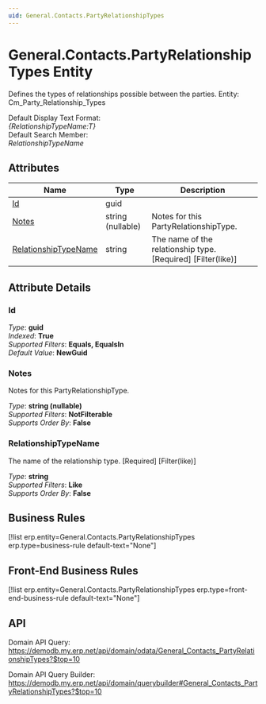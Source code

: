 ```yaml
---
uid: General.Contacts.PartyRelationshipTypes
---
```

# General.Contacts.PartyRelationshipTypes Entity

Defines the types of relationships possible between the parties. Entity: Cm_Party_Relationship_Types

Default Display Text Format:  
_{RelationshipTypeName:T}_  
Default Search Member:  
_RelationshipTypeName_  

## Attributes

| Name | Type | Description |
| ---- | ---- | --- |
| [Id](General.Contacts.PartyRelationshipTypes.md#id) | guid |  
| [Notes](General.Contacts.PartyRelationshipTypes.md#notes) | string (nullable) | Notes for this PartyRelationshipType. 
| [RelationshipTypeName](General.Contacts.PartyRelationshipTypes.md#relationshiptypename) | string | The name of the relationship type. [Required] [Filter(like)] 


## Attribute Details

### Id

_Type_: **guid**  
_Indexed_: **True**  
_Supported Filters_: **Equals, EqualsIn**  
_Default Value_: **NewGuid**  

### Notes

Notes for this PartyRelationshipType.

_Type_: **string (nullable)**  
_Supported Filters_: **NotFilterable**  
_Supports Order By_: **False**  

### RelationshipTypeName

The name of the relationship type. [Required] [Filter(like)]

_Type_: **string**  
_Supported Filters_: **Like**  
_Supports Order By_: **False**  



## Business Rules

[!list erp.entity=General.Contacts.PartyRelationshipTypes erp.type=business-rule default-text="None"]

## Front-End Business Rules

[!list erp.entity=General.Contacts.PartyRelationshipTypes erp.type=front-end-business-rule default-text="None"]

## API

Domain API Query:
<https://demodb.my.erp.net/api/domain/odata/General_Contacts_PartyRelationshipTypes?$top=10>

Domain API Query Builder:
<https://demodb.my.erp.net/api/domain/querybuilder#General_Contacts_PartyRelationshipTypes?$top=10>

